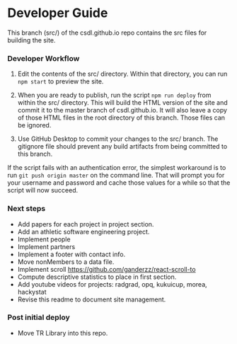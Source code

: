 # Developer Guide

This branch (src/) of the csdl.github.io repo contains the src files for building the site.

### Developer Workflow

  1. Edit the contents of the src/ directory. Within that directory, you can run `npm start` to preview the site.

  2. When you are ready to publish, run the script `npm run deploy` from within the src/ directory. This will build the HTML version of the site and commit it to the master branch of csdl.github.io.  It will also leave a copy of those HTML files in the root directory of this branch. Those files can be ignored.

  3. Use GitHub Desktop to commit your changes to the src/ branch.  The gitignore file should prevent any build artifacts from being committed to this branch.

If the script fails with an authentication error, the simplest workaround is to run `git push origin master` on the command line. That will prompt you for your username and password and cache those values for a while so that the script will now succeed.

### Next steps

  * Add papers for each project in project section.
  * Add an athletic software engineering project.
  * Implement people
  * Implement partners
  * Implement a footer with contact info.
  * Move nonMembers to a data file.
  * Implement scroll https://github.com/ganderzz/react-scroll-to
  * Compute descriptive statistics to place in first section.
  * Add youtube videos for projects: radgrad, opq, kukuicup, morea, hackystat
  * Revise this readme to document site management.

### Post initial deploy

  * Move TR Library into this repo.
